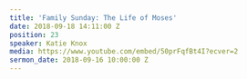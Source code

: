 ```yaml
---
title: 'Family Sunday: The Life of Moses'
date: 2018-09-18 14:11:00 Z
position: 23
speaker: Katie Knox
media: https://www.youtube.com/embed/50prFqfBt4I?ecver=2
sermon_date: 2018-09-16 10:00:00 Z
---
```


